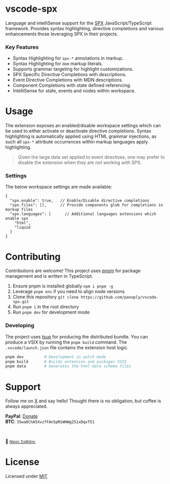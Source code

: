 # vscode-spx

Language and intelliSense support for the [SPX](https://spx.js.org) JavaScript/TypeScript framework. Provides syntax highlighting, directive completions and various enhancements those leveraging SPX in their projects.

### Key Features

- Syntax Highlighting for `spx-*` annotations in markup.
- Syntax Highlighting for `dom` markup literals.
- Supports grammar targeting for highlight customizations.
- SPX Specific Directive Completions with descriptions.
- Event Directive Completions with MDN descriptions.
- Component Completions with state defined referencing.
- IntelliSense for state, events and nodes within workspace.

# Usage

The extension exposes an enabled/disable workspace settings which can be used to either activate or deactivate directive completions. Syntax highlighting is automatically applied using HTML grammar injections, as such all `spx-*` attribute occurrences within markup languages apply highlighting.

> Given the large data set applied to event directives, one may prefer to disable the extension when they are not working with SPX.

### Settings

The below workspace settings are made available:

<!-- prettier-ignore -->
```jsonc
{
  "spx.enable": true,   // Enable/Disable directive completions
  "spx.files": [],      // Provide components glob for completions in markup files
  "spx.languages": [      // Additional languages extensions which enable spx
    "html",
    "liquid
  ]
}
```

# Contributing

Contributions are welcome! This project uses [pnpm](https://pnpm.js.org/en/cli/install) for package management and is written in TypeScript.

1. Ensure pnpm is installed globally `npm i pnpm -g`
2. Leverage `pnpm env` if you need to align node versions
3. Clone this repository `git clone https://github.com/panoply/vscode-spx.git`
4. Run `pnpm i` in the root directory
5. Run `pnpm dev` for development mode

### Developing

The project uses [tsup](https://tsup.egoist.sh) for producing the distributed bundle. You can produce a VSIX by running the `pnpm build` command. The `.vscode/launch.json` file contains the extension host logic.

```bash
pnpm dev         # Development in watch mode
pnpm build       # Builds extension and packages VSIX
pnpm data        # Generates the html-data schema files
```

# Support

Follow me on [X](https://twitter.com/niksavvidis) and say hello! Thought there is no obligation, but coffee is always appreciated.

**PayPal**: [Donate](https://www.paypal.me/paynicos)<br>
**BTC**: `35wa8ChA5XvzfFAn5pMiWHWg251xDqxT51`

<br>

🥛 <small>[Νίκος Σαβίδης](mailto:n.savvidis@gmx.com)</small>

# License

Licensed under [MIT](/LICENSE)
